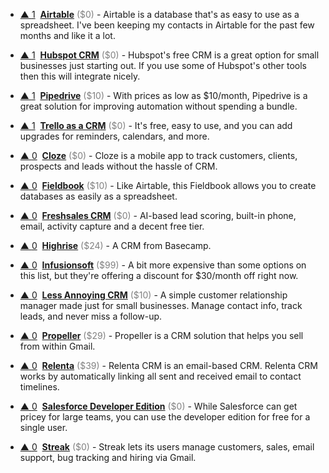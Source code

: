 - <a href="#vote-form" class="vote-link" rel="modal:open" id="Airtable">&#x25B2; <span class="count">1</span></a> &nbsp;**[Airtable](https://airtable.com/invite/r/4EaSmQNr)** <span style="color: grey;">($0)</span> - Airtable is a database that's as easy to use as a spreadsheet. I've been keeping my contacts in Airtable for the past few months and like it a lot.

- <a href="#vote-form" class="vote-link" rel="modal:open" id="Hubspot_CRM">&#x25B2; <span class="count">1</span></a> &nbsp;**[Hubspot CRM](https://www.hubspot.com/products/crm)** <span style="color: grey;">($0)</span> - Hubspot's free CRM is a great option for small businesses just starting out. If you use some of Hubspot's other tools then this will integrate nicely.

- <a href="#vote-form" class="vote-link" rel="modal:open" id="Pipedrive">&#x25B2; <span class="count">1</span></a> &nbsp;**[Pipedrive](https://www.pipedrive.com/)** <span style="color: grey;">($10)</span> - With prices as low as $10/month, Pipedrive is a great solution for improving automation without spending a bundle.

- <a href="#vote-form" class="vote-link" rel="modal:open" id="Trello_as_a_CRM">&#x25B2; <span class="count">1</span></a> &nbsp;**[Trello as a CRM](https://trello.com/inspiration/crm)** <span style="color: grey;">($0)</span> - It's free, easy to use, and you can add upgrades for reminders, calendars, and more.

- <a href="#vote-form" class="vote-link" rel="modal:open" id="Cloze">&#x25B2; <span class="count">0</span></a> &nbsp;**[Cloze](https://www.cloze.com/)** <span style="color: grey;">($0)</span> - Cloze is a mobile app to track customers, clients, prospects and leads without the hassle of CRM.

- <a href="#vote-form" class="vote-link" rel="modal:open" id="Fieldbook">&#x25B2; <span class="count">0</span></a> &nbsp;**[Fieldbook](https://fieldbook.com/)** <span style="color: grey;">($10)</span> - Like Airtable, this Fieldbook allows you to create databases as easily as a spreadsheet.

- <a href="#vote-form" class="vote-link" rel="modal:open" id="Freshsales_CRM">&#x25B2; <span class="count">0</span></a> &nbsp;**[Freshsales CRM](https://www.freshworks.com/freshsales-crm/)** <span style="color: grey;">($0)</span> - AI-based lead scoring, built-in phone, email, activity capture and a decent free tier.

- <a href="#vote-form" class="vote-link" rel="modal:open" id="Highrise">&#x25B2; <span class="count">0</span></a> &nbsp;**[Highrise](https://highrisehq.com/)** <span style="color: grey;">($24)</span> - A CRM from Basecamp.

- <a href="#vote-form" class="vote-link" rel="modal:open" id="Infusionsoft">&#x25B2; <span class="count">0</span></a> &nbsp;**[Infusionsoft](https://www.infusionsoft.com/)** <span style="color: grey;">($99)</span> - A bit more expensive than some options on this list, but they're offering a discount for $30/month off right now.

- <a href="#vote-form" class="vote-link" rel="modal:open" id="Less_Annoying_CRM">&#x25B2; <span class="count">0</span></a> &nbsp;**[Less Annoying CRM](https://www.lessannoyingcrm.com/)** <span style="color: grey;">($10)</span> - A simple customer relationship manager made just for small businesses. Manage contact info, track leads, and never miss a follow-up.

- <a href="#vote-form" class="vote-link" rel="modal:open" id="Propeller">&#x25B2; <span class="count">0</span></a> &nbsp;**[Propeller](https://www.propellercrm.com/)** <span style="color: grey;">($29)</span> - Propeller is a CRM solution that helps you sell from within Gmail.

- <a href="#vote-form" class="vote-link" rel="modal:open" id="Relenta">&#x25B2; <span class="count">0</span></a> &nbsp;**[Relenta](http://www.relenta.com/)** <span style="color: grey;">($39)</span> - Relenta CRM is an email-based CRM. Relenta CRM works by automatically linking all sent and received email to contact timelines.

- <a href="#vote-form" class="vote-link" rel="modal:open" id="Salesforce_Developer_Edition">&#x25B2; <span class="count">0</span></a> &nbsp;**[Salesforce Developer Edition](https://developer.salesforce.com/signup)** <span style="color: grey;">($0)</span> - While Salesforce can get pricey for large teams, you can use the developer edition for free for a single user.

- <a href="#vote-form" class="vote-link" rel="modal:open" id="Streak">&#x25B2; <span class="count">0</span></a> &nbsp;**[Streak](https://www.streak.com/)** <span style="color: grey;">($0)</span> - Streak lets its users manage customers, sales, email support, bug tracking and hiring via Gmail.

